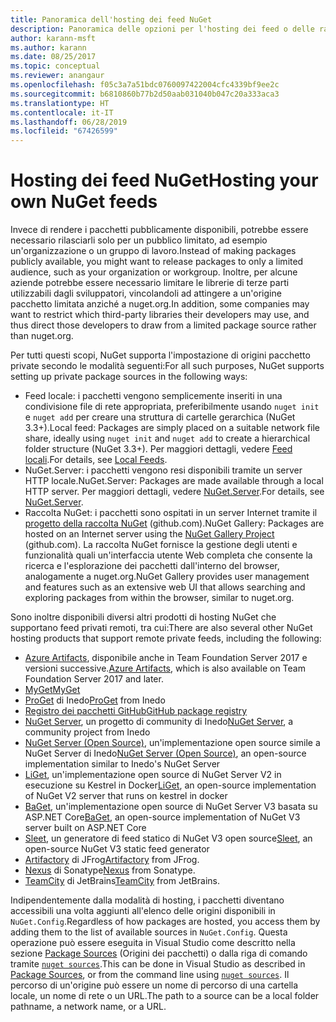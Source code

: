 ```yaml
---
title: Panoramica dell'hosting dei feed NuGet
description: Panoramica delle opzioni per l'hosting dei feed o delle raccolte di pacchetti NuGet localmente o in remoto.
author: karann-msft
ms.author: karann
ms.date: 08/25/2017
ms.topic: conceptual
ms.reviewer: anangaur
ms.openlocfilehash: f05c3a7a51bdc0760097422004cfc4339bf9ee2c
ms.sourcegitcommit: b6810860b77b2d50aab031040b047c20a333aca3
ms.translationtype: HT
ms.contentlocale: it-IT
ms.lasthandoff: 06/28/2019
ms.locfileid: "67426599"
---
```

# <a name="hosting-your-own-nuget-feeds"></a><span data-ttu-id="a18a5-103">Hosting dei feed NuGet</span><span class="sxs-lookup"><span data-stu-id="a18a5-103">Hosting your own NuGet feeds</span></span>

<span data-ttu-id="a18a5-104">Invece di rendere i pacchetti pubblicamente disponibili, potrebbe essere necessario rilasciarli solo per un pubblico limitato, ad esempio un'organizzazione o un gruppo di lavoro.</span><span class="sxs-lookup"><span data-stu-id="a18a5-104">Instead of making packages publicly available, you might want to release packages to only a limited audience, such as your organization or workgroup.</span></span> <span data-ttu-id="a18a5-105">Inoltre, per alcune aziende potrebbe essere necessario limitare le librerie di terze parti utilizzabili dagli sviluppatori, vincolandoli ad attingere a un'origine pacchetto limitata anziché a nuget.org.</span><span class="sxs-lookup"><span data-stu-id="a18a5-105">In addition, some companies may want to restrict which third-party libraries their developers may use, and thus direct those developers to draw from a limited package source rather than nuget.org.</span></span>

<span data-ttu-id="a18a5-106">Per tutti questi scopi, NuGet supporta l'impostazione di origini pacchetto private secondo le modalità seguenti:</span><span class="sxs-lookup"><span data-stu-id="a18a5-106">For all such purposes, NuGet supports setting up private package sources in the following ways:</span></span>

- <span data-ttu-id="a18a5-107">Feed locale: i pacchetti vengono semplicemente inseriti in una condivisione file di rete appropriata, preferibilmente usando `nuget init` e `nuget add` per creare una struttura di cartelle gerarchica (NuGet 3.3+).</span><span class="sxs-lookup"><span data-stu-id="a18a5-107">Local feed: Packages are simply placed on a suitable network file share, ideally using `nuget init` and `nuget add` to create a hierarchical folder structure (NuGet 3.3+).</span></span> <span data-ttu-id="a18a5-108">Per maggiori dettagli, vedere [Feed locali](../hosting-packages/local-feeds.md).</span><span class="sxs-lookup"><span data-stu-id="a18a5-108">For details, see [Local Feeds](../hosting-packages/local-feeds.md).</span></span>
- <span data-ttu-id="a18a5-109">NuGet.Server: i pacchetti vengono resi disponibili tramite un server HTTP locale.</span><span class="sxs-lookup"><span data-stu-id="a18a5-109">NuGet.Server: Packages are made available through a local HTTP server.</span></span> <span data-ttu-id="a18a5-110">Per maggiori dettagli, vedere [NuGet.Server](../hosting-packages/nuget-server.md).</span><span class="sxs-lookup"><span data-stu-id="a18a5-110">For details, see [NuGet.Server](../hosting-packages/nuget-server.md).</span></span>
- <span data-ttu-id="a18a5-111">Raccolta NuGet: i pacchetti sono ospitati in un server Internet tramite il [progetto della raccolta NuGet](https://github.com/NuGet/NuGetGallery#build-and-run-the-gallery-in-arbitrary-number-easy-steps) (github.com).</span><span class="sxs-lookup"><span data-stu-id="a18a5-111">NuGet Gallery: Packages are hosted on an Internet server using the [NuGet Gallery Project](https://github.com/NuGet/NuGetGallery#build-and-run-the-gallery-in-arbitrary-number-easy-steps) (github.com).</span></span> <span data-ttu-id="a18a5-112">La raccolta NuGet fornisce la gestione degli utenti e funzionalità quali un'interfaccia utente Web completa che consente la ricerca e l'esplorazione dei pacchetti dall'interno del browser, analogamente a nuget.org.</span><span class="sxs-lookup"><span data-stu-id="a18a5-112">NuGet Gallery provides user management and features such as an extensive web UI that allows searching and exploring packages from within the browser, similar to nuget.org.</span></span>

<span data-ttu-id="a18a5-113">Sono inoltre disponibili diversi altri prodotti di hosting NuGet che supportano feed privati remoti, tra cui:</span><span class="sxs-lookup"><span data-stu-id="a18a5-113">There are also several other NuGet hosting products that support remote private feeds, including the following:</span></span>

- <span data-ttu-id="a18a5-114">[Azure Artifacts](https://www.visualstudio.com/docs/package/nuget/publish), disponibile anche in Team Foundation Server 2017 e versioni successive.</span><span class="sxs-lookup"><span data-stu-id="a18a5-114">[Azure Artifacts](https://www.visualstudio.com/docs/package/nuget/publish), which is also available on Team Foundation Server 2017 and later.</span></span>
- [<span data-ttu-id="a18a5-115">MyGet</span><span class="sxs-lookup"><span data-stu-id="a18a5-115">MyGet</span></span>](http://myget.org)
- <span data-ttu-id="a18a5-116">[ProGet](http://inedo.com/proget) di Inedo</span><span class="sxs-lookup"><span data-stu-id="a18a5-116">[ProGet](http://inedo.com/proget) from Inedo</span></span>
- [<span data-ttu-id="a18a5-117">Registro dei pacchetti GitHub</span><span class="sxs-lookup"><span data-stu-id="a18a5-117">GitHub package registry</span></span>](https://help.github.com/articles/configuring-nuget-for-use-with-github-package-registry)
- <span data-ttu-id="a18a5-118">[NuGet Server](http://nugetserver.net/), un progetto di community di Inedo</span><span class="sxs-lookup"><span data-stu-id="a18a5-118">[NuGet Server](http://nugetserver.net/), a community project from Inedo</span></span>
- <span data-ttu-id="a18a5-119">[NuGet Server (Open Source)](http://nuget-server.net), un'implementazione open source simile a NuGet Server di Inedo</span><span class="sxs-lookup"><span data-stu-id="a18a5-119">[NuGet Server (Open Source)](http://nuget-server.net), an open-source implementation similar to Inedo's NuGet Server</span></span>
- <span data-ttu-id="a18a5-120">[LiGet](https://github.com/ai-traders/liget), un'implementazione open source di NuGet Server V2 in esecuzione su Kestrel in Docker</span><span class="sxs-lookup"><span data-stu-id="a18a5-120">[LiGet](https://github.com/ai-traders/liget), an open-source implementation of NuGet V2 server that runs on kestrel in docker</span></span>
- <span data-ttu-id="a18a5-121">[BaGet](https://github.com/loic-sharma/BaGet), un'implementazione open source di NuGet Server V3 basata su ASP.NET Core</span><span class="sxs-lookup"><span data-stu-id="a18a5-121">[BaGet](https://github.com/loic-sharma/BaGet), an open-source implementation of NuGet V3 server built on ASP.NET Core</span></span>
- <span data-ttu-id="a18a5-122">[Sleet](https://github.com/emgarten/sleet), un generatore di feed statico di NuGet V3 open source</span><span class="sxs-lookup"><span data-stu-id="a18a5-122">[Sleet](https://github.com/emgarten/sleet), an open-source NuGet V3 static feed generator</span></span>
- <span data-ttu-id="a18a5-123">[Artifactory](https://www.jfrog.com/artifactory/) di JFrog</span><span class="sxs-lookup"><span data-stu-id="a18a5-123">[Artifactory](https://www.jfrog.com/artifactory/) from JFrog.</span></span>
- <span data-ttu-id="a18a5-124">[Nexus](http://www.sonatype.org/nexus/) di Sonatype</span><span class="sxs-lookup"><span data-stu-id="a18a5-124">[Nexus](http://www.sonatype.org/nexus/) from Sonatype.</span></span>
- <span data-ttu-id="a18a5-125">[TeamCity](https://www.jetbrains.com/teamcity/) di JetBrains</span><span class="sxs-lookup"><span data-stu-id="a18a5-125">[TeamCity](https://www.jetbrains.com/teamcity/) from JetBrains.</span></span>

<span data-ttu-id="a18a5-126">Indipendentemente dalla modalità di hosting, i pacchetti diventano accessibili una volta aggiunti all'elenco delle origini disponibili in `NuGet.Config`.</span><span class="sxs-lookup"><span data-stu-id="a18a5-126">Regardless of how packages are hosted, you access them by adding them to the list of available sources in `NuGet.Config`.</span></span> <span data-ttu-id="a18a5-127">Questa operazione può essere eseguita in Visual Studio come descritto nella sezione [Package Sources](../tools/package-manager-ui.md#package-sources) (Origini dei pacchetti) o dalla riga di comando tramite [`nuget sources`](../tools/cli-ref-sources.md).</span><span class="sxs-lookup"><span data-stu-id="a18a5-127">This can be done in Visual Studio as described in [Package Sources](../tools/package-manager-ui.md#package-sources), or from the command line using [`nuget sources`](../tools/cli-ref-sources.md).</span></span> <span data-ttu-id="a18a5-128">Il percorso di un'origine può essere un nome di percorso di una cartella locale, un nome di rete o un URL.</span><span class="sxs-lookup"><span data-stu-id="a18a5-128">The path to a source can be a local folder pathname, a network name, or a URL.</span></span>

